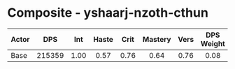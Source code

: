 # Composite - yshaarj-nzoth-cthun
| Actor | DPS | Int | Haste | Crit | Mastery | Vers | DPS Weight |
|---|:---:|:---:|:---:|:---:|:---:|:---:|:---:|
|Base|215359|1.00|0.57|0.76|0.64|0.76|0.08|
